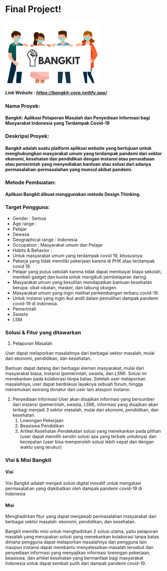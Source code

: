 # Final Project!

<img src='src/assets/png/bangkit2.png' width='300' />

##### Link Website : https://bangkit-corp.netlify.app/

### Nama Proyek: 
#### Bangkit: Aplikasi Pelaporan Masalah dan Penyediaan Informasi bagi Masyarakat Indonesia yang Terdampak Covid-19

### Deskripsi Proyek:
#### Bangkit adalah suatu platform aplikasi website yang bertujuan untuk menghubungkan masyarakat umum yang terdampak pandemi dari sektor ekonomi, kesehatan dan pendidikan dengan instansi atau perusahaan atau pemerintah yang menyediakan bantuan atau solusi dari adanya permasalahan-permasalahan yang muncul akibat pandemi.

### Metode Pembuatan:
#### Aplikasi Bangkit dibuat menggunakan metode Design Thinking.

### Target Pengguna:
-   Gender : Semua
-   Age range :
-   Pelajar
-   Dewasa
-   Geographical range : Indonesia
-   Occupation : Masyarakat umum dan Pelajar
-   Habits & Behavior :
-   Untuk masyarakat umum yang terdampak covid 19, khususnya:
-   Pekerja yang tidak memiliki pekerjaan karena di PHK atau terdampak covid 19.
-   Pelajar yang putus sekolah karena tidak dapat membayar biaya sekolah, membeli gadget dan kuota untuk mengikuti pembelajaran daring.
-   Masyarakat umum yang kesulitan mendapatkan bantuan kesehatan berupa: obat-obatan, masker, dan tabung oksigen.
-   Masyarakat umum yang ingin melihat perkembangan terbaru covid-19.
-   Untuk instansi yang ingin ikut andil dalam pemulihan dampak pandemi covid-19 di Indonesia.
-   Pemerintah
-   Swasta
-   LSM


### Solusi & Fitur yang ditawarkan
1.  Pelaporan Masalah
    

User dapat melaporkan masalahnya dari berbagai sektor masalah, mulai dari ekonomi, pendidikan, dan kesehatan.

Bantuan dapat datang dari berbagai elemen masyarakat, mulai dari masyarakat biasa, instansi (pemerintah, swasta, dan LSM). Solusi ini menekankan pada kolaborasi tanpa batas. Setelah user melaporkan masalahnya, user dapat berdiskusi layaknya sebuah forum, hingga menemukan seorang donatur dari user lain ataupun instansi.

2.  Penyediaan Informasi
User akan disajikan informasi yang bersumber dari instansi (pemerintah, swasta, LSM), informasi yang disajikan akan terbagi menjadi 3 sektor masalah, mulai dari ekonomi, pendidikan, dan kesehatan.
	1.  Lowongan Pekerjaan
	2.  Beasiswa Pendidikan
	3.  Artikel Kesehatan
Pendekatan solusi yang menekankan pada pilihan (user dapat memilih sendiri solusi apa yang terbaik untuknya) dan kecepatan (user bisa memperoleh solusi lebih cepat dan dengan waktu yang terukur)

### Visi & Misi Bangkit
#### Visi

Visi Bangkit adalah menjadi solusi digital inovatif untuk mengatasi permasalahan yang diakibatkan oleh dampak pandemi covid-19 di Indonesia

  

#### Misi

Menghadirkan fitur yang dapat menjawab permasalahan masyarakat dari berbagai sektor masalah: ekonomi, pendidikan, dan kesehatan.

Bangkit memiliki misi untuk menghadirkan 2 solusi utama, yaitu pelaporan masalah yang merupakan solusi yang menekankan kolaborasi tanpa batas dimana pengguna dapat melaporkan masalahnya dan pengguna lain maupun instansi dapat membantu menyelesaikan masalah tersebut dan penyediaan informasi yang menyajikan informasi lowongan pekerjaan, beasiswa, dan artikel kesehatan yang bermanfaat bagi masyarakat Indonesia untuk dapat kembali pulih dari dampak pandemi covid-19.